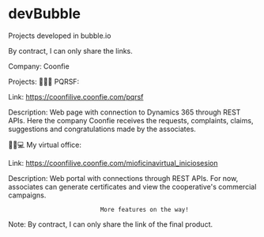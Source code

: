 # devBubble
Projects developed in bubble.io

By contract, I can only share the links.

Company: Coonfie

Projects:
  📝✅💭 PQRSF:    
  
  Link:                        https://coonfilive.coonfie.com/pqrsf
  
  Description:                 Web page with connection to Dynamics 365 through REST APIs.
                               Here the company Coonfie receives the requests, complaints, claims,
                               suggestions and congratulations made by the associates.   

  📃✅💻 My virtual office:  
  
  Link:                       https://coonfilive.coonfie.com/mioficinavirtual_iniciosesion
  
  Description:                Web portal with connections through REST APIs.
                              For now, associates can generate certificates and view the 
                              cooperative's commercial campaigns.

                              More features on the way!
  
  
Note: By contract, I can only share the link of the final product.

